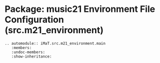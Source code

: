 # Package: music21 Environment File Configuration (src.m21_environment)

```{eval-rst}
.. automodule:: iMaT.src.m21_environment.main
   :members:
   :undoc-members:
   :show-inheritance:
```
